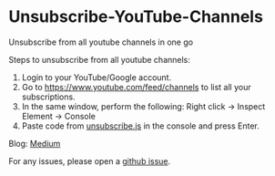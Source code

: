 # Unsubscribe-YouTube-Channels
Unsubscribe from all youtube channels in one go

Steps to unsubscribe from all youtube channels:
1. Login to your YouTube/Google account.
2. Go to https://www.youtube.com/feed/channels to list all your subscriptions.
3. In the same window, perform the following:
    Right click → Inspect Element → Console
4. Paste code from [unsubscribe.js](unsubscribe.js) in the console and press Enter.

Blog: [Medium](https://medium.com/@ajayrajnelapudi/unsubscribe-from-all-youtube-channels-e39ee87b5640)

For any issues, please open a [github issue](https://github.com/AjayRajNelapudi/Unsubscribe-YouTube-Channels/issues).